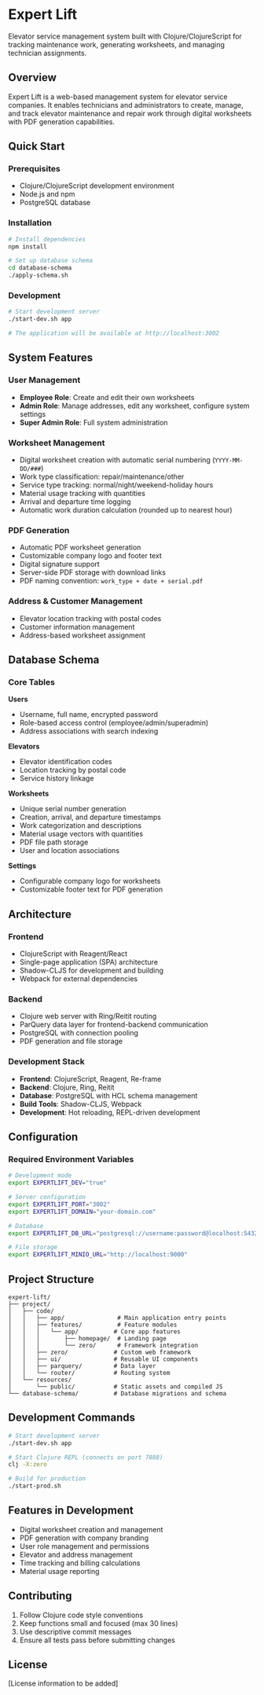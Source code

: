 # Expert Lift

Elevator service management system built with Clojure/ClojureScript for tracking maintenance work, generating worksheets, and managing technician assignments.

## Overview

Expert Lift is a web-based management system for elevator service companies. It enables technicians and administrators to create, manage, and track elevator maintenance and repair work through digital worksheets with PDF generation capabilities.

## Quick Start

### Prerequisites
- Clojure/ClojureScript development environment
- Node.js and npm
- PostgreSQL database

### Installation
```bash
# Install dependencies
npm install

# Set up database schema
cd database-schema
./apply-schema.sh
```

### Development
```bash
# Start development server
./start-dev.sh app

# The application will be available at http://localhost:3002
```

## System Features

### User Management
- **Employee Role**: Create and edit their own worksheets
- **Admin Role**: Manage addresses, edit any worksheet, configure system settings
- **Super Admin Role**: Full system administration

### Worksheet Management
- Digital worksheet creation with automatic serial numbering (`YYYY-MM-DD/###`)
- Work type classification: repair/maintenance/other
- Service type tracking: normal/night/weekend-holiday hours
- Material usage tracking with quantities
- Arrival and departure time logging
- Automatic work duration calculation (rounded up to nearest hour)

### PDF Generation
- Automatic PDF worksheet generation
- Customizable company logo and footer text
- Digital signature support
- Server-side PDF storage with download links
- PDF naming convention: `work_type + date + serial.pdf`

### Address & Customer Management
- Elevator location tracking with postal codes
- Customer information management
- Address-based worksheet assignment

## Database Schema

### Core Tables

**Users**
- Username, full name, encrypted password
- Role-based access control (employee/admin/superadmin)
- Address associations with search indexing

**Elevators**
- Elevator identification codes
- Location tracking by postal code
- Service history linkage

**Worksheets**
- Unique serial number generation
- Creation, arrival, and departure timestamps
- Work categorization and descriptions
- Material usage vectors with quantities
- PDF file path storage
- User and location associations

**Settings**
- Configurable company logo for worksheets
- Customizable footer text for PDF generation

## Architecture

### Frontend
- ClojureScript with Reagent/React
- Single-page application (SPA) architecture
- Shadow-CLJS for development and building
- Webpack for external dependencies

### Backend
- Clojure web server with Ring/Reitit routing
- ParQuery data layer for frontend-backend communication
- PostgreSQL with connection pooling
- PDF generation and file storage

### Development Stack
- **Frontend**: ClojureScript, Reagent, Re-frame
- **Backend**: Clojure, Ring, Reitit
- **Database**: PostgreSQL with HCL schema management
- **Build Tools**: Shadow-CLJS, Webpack
- **Development**: Hot reloading, REPL-driven development

## Configuration

### Required Environment Variables

```bash
# Development mode
export EXPERTLIFT_DEV="true"

# Server configuration
export EXPERTLIFT_PORT="3002"
export EXPERTLIFT_DOMAIN="your-domain.com"

# Database
export EXPERTLIFT_DB_URL="postgresql://username:password@localhost:5432/expert_lift"

# File storage
export EXPERTLIFT_MINIO_URL="http://localhost:9000"
```

## Project Structure

```
expert-lift/
├── project/
│   ├── code/
│   │   ├── app/               # Main application entry points
│   │   ├── features/          # Feature modules
│   │   │   └── app/          # Core app features
│   │   │       ├── homepage/  # Landing page
│   │   │       └── zero/      # Framework integration
│   │   ├── zero/             # Custom web framework
│   │   ├── ui/               # Reusable UI components
│   │   ├── parquery/         # Data layer
│   │   └── router/           # Routing system
│   └── resources/
│       └── public/           # Static assets and compiled JS
└── database-schema/          # Database migrations and schema
```

## Development Commands

```bash
# Start development server
./start-dev.sh app

# Start Clojure REPL (connects on port 7888)
clj -X:zero

# Build for production
./start-prod.sh
```

## Features in Development

- Digital worksheet creation and management
- PDF generation with company branding
- User role management and permissions
- Elevator and address management
- Time tracking and billing calculations
- Material usage reporting

## Contributing

1. Follow Clojure code style conventions
2. Keep functions small and focused (max 30 lines)
3. Use descriptive commit messages
4. Ensure all tests pass before submitting changes

## License

[License information to be added]